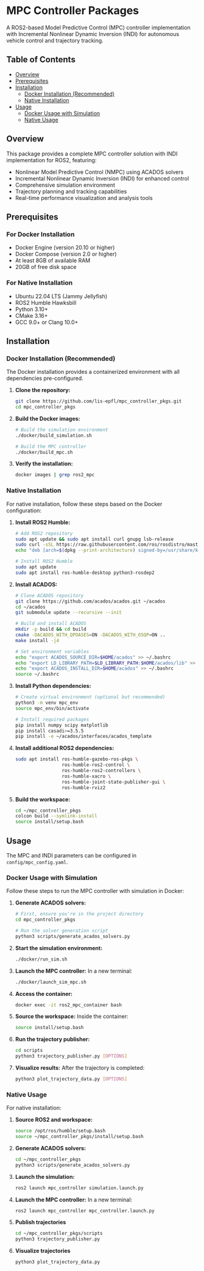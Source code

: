 # MPC Controller Packages

A ROS2-based Model Predictive Control (MPC) controller implementation with Incremental Nonlinear Dynamic Inversion (INDI) for autonomous vehicle control and trajectory tracking.

## Table of Contents
- [Overview](#overview)
- [Prerequisites](#prerequisites)
- [Installation](#installation)
  - [Docker Installation (Recommended)](#docker-installation-recommended)
  - [Native Installation](#native-installation)
- [Usage](#usage)
  - [Docker Usage with Simulation](#docker-usage-with-simulation)
  - [Native Usage](#native-usage)

## Overview

This package provides a complete MPC controller solution with INDI implementation for ROS2, featuring:
- Nonlinear Model Predictive Control (NMPC) using ACADOS solvers
- Incremental Nonlinear Dynamic Inversion (INDI) for enhanced control
- Comprehensive simulation environment
- Trajectory planning and tracking capabilities
- Real-time performance visualization and analysis tools

## Prerequisites

### For Docker Installation
- Docker Engine (version 20.10 or higher)
- Docker Compose (version 2.0 or higher)
- At least 8GB of available RAM
- 20GB of free disk space

### For Native Installation
- Ubuntu 22.04 LTS (Jammy Jellyfish)
- ROS2 Humble Hawksbill
- Python 3.10+
- CMake 3.16+
- GCC 9.0+ or Clang 10.0+

## Installation

### Docker Installation (Recommended)

The Docker installation provides a containerized environment with all dependencies pre-configured.

1. **Clone the repository:**
   ```bash
   git clone https://github.com/lis-epfl/mpc_controller_pkgs.git
   cd mpc_controller_pkgs
   ```

2. **Build the Docker images:**
   ```bash
   # Build the simulation environment
   ./docker/build_simulation.sh
   
   # Build the MPC controller
   ./docker/build_mpc.sh
   ```

3. **Verify the installation:**
   ```bash
   docker images | grep ros2_mpc
   ```

### Native Installation

For native installation, follow these steps based on the Docker configuration:

1. **Install ROS2 Humble:**
   ```bash
   # Add ROS2 repository
   sudo apt update && sudo apt install curl gnupg lsb-release
   sudo curl -sSL https://raw.githubusercontent.com/ros/rosdistro/master/ros.key -o /usr/share/keyrings/ros-archive-keyring.gpg
   echo "deb [arch=$(dpkg --print-architecture) signed-by=/usr/share/keyrings/ros-archive-keyring.gpg] http://packages.ros.org/ros2/ubuntu $(lsb_release -cs) main" | sudo tee /etc/apt/sources.list.d/ros2.list > /dev/null
   
   # Install ROS2 Humble
   sudo apt update
   sudo apt install ros-humble-desktop python3-rosdep2
   ```

2. **Install ACADOS:**
   ```bash
   # Clone ACADOS repository
   git clone https://github.com/acados/acados.git ~/acados
   cd ~/acados
   git submodule update --recursive --init
   
   # Build and install ACADOS
   mkdir -p build && cd build
   cmake -DACADOS_WITH_QPOASES=ON -DACADOS_WITH_OSQP=ON ..
   make install -j4
   
   # Set environment variables
   echo "export ACADOS_SOURCE_DIR=$HOME/acados" >> ~/.bashrc
   echo "export LD_LIBRARY_PATH=$LD_LIBRARY_PATH:$HOME/acados/lib" >> ~/.bashrc
   echo "export ACADOS_INSTALL_DIR=$HOME/acados" >> ~/.bashrc
   source ~/.bashrc
   ```

3. **Install Python dependencies:**
   ```bash
   # Create virtual environment (optional but recommended)
   python3 -m venv mpc_env
   source mpc_env/bin/activate
   
   # Install required packages
   pip install numpy scipy matplotlib
   pip install casadi>=3.5.5
   pip install -e ~/acados/interfaces/acados_template
   ```

4. **Install additional ROS2 dependencies:**
   ```bash
   sudo apt install ros-humble-gazebo-ros-pkgs \
                    ros-humble-ros2-control \
                    ros-humble-ros2-controllers \
                    ros-humble-xacro \
                    ros-humble-joint-state-publisher-gui \
                    ros-humble-rviz2
   ```

5. **Build the workspace:**
   ```bash
   cd ~/mpc_controller_pkgs
   colcon build --symlink-install
   source install/setup.bash
   ```

## Usage

The MPC and INDI parameters can be configured in `config/mpc_config.yaml`.

### Docker Usage with Simulation

Follow these steps to run the MPC controller with simulation in Docker:

1. **Generate ACADOS solvers:**
   ```bash
   # First, ensure you're in the project directory
   cd mpc_controller_pkgs
   
   # Run the solver generation script
   python3 scripts/generate_acados_solvers.py
   ```

2. **Start the simulation environment:**
   ```bash
   ./docker/run_sim.sh
   ```

3. **Launch the MPC controller:**
   In a new terminal:
   ```bash
   ./docker/launch_sim_mpc.sh
   ```

4. **Access the container:**
   ```bash
   docker exec -it ros2_mpc_container bash
   ```

5. **Source the workspace:**
   Inside the container:
   ```bash
   source install/setup.bash
   ```

6. **Run the trajectory publisher:**
   ```bash
   cd scripts
   python3 trajectory_publisher.py [OPTIONS]
   ```

7. **Visualize results:**
   After the trajectory is completed:
   ```bash
   python3 plot_trajectory_data.py [OPTIONS]
   ```

### Native Usage

For native installation:

1. **Source ROS2 and workspace:**
   ```bash
   source /opt/ros/humble/setup.bash
   source ~/mpc_controller_pkgs/install/setup.bash
   ```

2. **Generate ACADOS solvers:**
   ```bash
   cd ~/mpc_controller_pkgs
   python3 scripts/generate_acados_solvers.py
   ```

3. **Launch the simulation:**
   ```bash
   ros2 launch mpc_controller simulation.launch.py
   ```

4. **Launch the MPC controller:**
   In a new terminal:
   ```bash
   ros2 launch mpc_controller mpc_controller.launch.py
   ```

5. **Publish trajectories**
   ```bash
   cd ~/mpc_controller_pkgs/scripts
   python3 trajectory_publisher.py
   ```

6. **Visualize trajectories**
   ```bash
   python3 plot_trajectory_data.py
   ```
